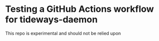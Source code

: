 # Testing a GitHub Actions workflow for tideways-daemon

This repo is experimental and should not be relied upon
